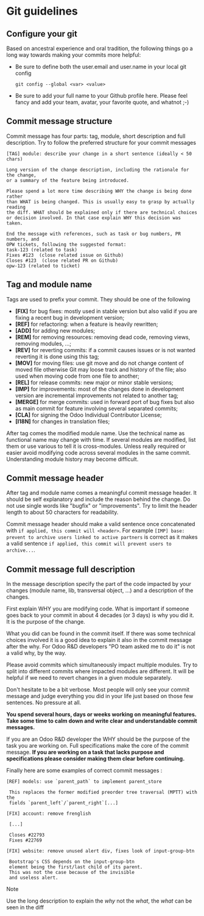 # Git guidelines

## Configure your git

Based on ancestral experience and oral tradition, the following things
go a long way towards making your commits more helpful:

  - Be sure to define both the user.email and user.name in your local
    git config
    
    ``` text
    git config --global <var> <value>
    ```

  - Be sure to add your full name to your Github profile here. Please
    feel fancy and add your team, avatar, your favorite quote, and
    whatnot ;-)

## Commit message structure

Commit message has four parts: tag, module, short description and full
description. Try to follow the preferred structure for your commit
messages

``` text
[TAG] module: describe your change in a short sentence (ideally < 50 chars)

Long version of the change description, including the rationale for the change,
or a summary of the feature being introduced.

Please spend a lot more time describing WHY the change is being done rather
than WHAT is being changed. This is usually easy to grasp by actually reading
the diff. WHAT should be explained only if there are technical choices
or decision involved. In that case explain WHY this decision was taken.

End the message with references, such as task or bug numbers, PR numbers, and
OPW tickets, following the suggested format:
task-123 (related to task)
Fixes #123  (close related issue on Github)
Closes #123  (close related PR on Github)
opw-123 (related to ticket)
```

## Tag and module name

Tags are used to prefix your commit. They should be one of the following

  - **\[FIX\]** for bug fixes: mostly used in stable version but also
    valid if you are fixing a recent bug in development version;
  - **\[REF\]** for refactoring: when a feature is heavily rewritten;
  - **\[ADD\]** for adding new modules;
  - **\[REM\]** for removing resources: removing dead code, removing
    views, removing modules, ...;
  - **\[REV\]** for reverting commits: if a commit causes issues or is
    not wanted reverting it is done using this tag;
  - **\[MOV\]** for moving files: use git move and do not change content
    of moved file otherwise Git may loose track and history of the file;
    also used when moving code from one file to another;
  - **\[REL\]** for release commits: new major or minor stable versions;
  - **\[IMP\]** for improvements: most of the changes done in
    development version are incremental improvements not related to
    another tag;
  - **\[MERGE\]** for merge commits: used in forward port of bug fixes
    but also as main commit for feature involving several separated
    commits;
  - **\[CLA\]** for signing the Odoo Individual Contributor License;
  - **\[I18N\]** for changes in translation files;

After tag comes the modified module name. Use the technical name as
functional name may change with time. If several modules are modified,
list them or use various to tell it is cross-modules. Unless really
required or easier avoid modifying code across several modules in the
same commit. Understanding module history may become difficult.

## Commit message header

After tag and module name comes a meaningful commit message header. It
should be self explanatory and include the reason behind the change. Do
not use single words like "bugfix" or "improvements". Try to limit the
header length to about 50 characters for readability.

Commit message header should make a valid sentence once concatenated
with `if applied, this commit will <header>`. For example `[IMP] base:
prevent to archive users linked to active partners` is correct as it
makes a valid sentence `if applied, this commit will prevent users to
archive...`.

## Commit message full description

In the message description specify the part of the code impacted by your
changes (module name, lib, transversal object, ...) and a description of
the changes.

First explain WHY you are modifying code. What is important if someone
goes back to your commit in about 4 decades (or 3 days) is why you did
it. It is the purpose of the change.

What you did can be found in the commit itself. If there was some
technical choices involved it is a good idea to explain it also in the
commit message after the why. For Odoo R\&D developers "PO team asked me
to do it" is not a valid why, by the way.

Please avoid commits which simultaneously impact multiple modules. Try
to split into different commits where impacted modules are different. It
will be helpful if we need to revert changes in a given module
separately.

Don't hesitate to be a bit verbose. Most people will only see your
commit message and judge everything you did in your life just based on
those few sentences. No pressure at all.

**You spend several hours, days or weeks working on meaningful features.
Take some time to calm down and write clear and understandable commit
messages.**

If you are an Odoo R\&D developer the WHY should be the purpose of the
task you are working on. Full specifications make the core of the commit
message. **If you are working on a task that lacks purpose and
specifications please consider making them clear before continuing.**

Finally here are some examples of correct commit messages :

``` text
[REF] models: use `parent_path` to implement parent_store

 This replaces the former modified preorder tree traversal (MPTT) with the
 fields `parent_left`/`parent_right`[...]

[FIX] account: remove frenglish

 [...]

 Closes #22793
 Fixes #22769

[FIX] website: remove unused alert div, fixes look of input-group-btn

 Bootstrap's CSS depends on the input-group-btn
 element being the first/last child of its parent.
 This was not the case because of the invisible
 and useless alert.
```

<div class="note">

<div class="title">

Note

</div>

Use the long description to explain the *why* not the *what*, the *what*
can be seen in the diff

</div>
